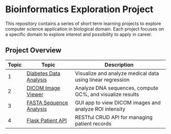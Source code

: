 # Bioinformatics Exploration Project

This repository contains a series of short term learning projects to explore computer science application in biological domain. Each project focuses on a specific domain to explore interest and possibility to apply in career.

## Project Overview

|Topic| Topic                     | Description                                      |
|-----|---------------------------|--------------------------------------------------|
| 1   | [Diabetes Data Analysis]([./data-analysis-for-diabetes](https://github.com/xerice58995/bioinformatics_projects/blob/data-analysis-for-diabetes/README.md)) | Visualize and analyze medical data using linear regression |
| 2   | [DICOM Image Viewer]([./DICOM-Viewer(CV)](https://github.com/xerice58995/bioinformatics_projects/blob/DICOM-Viewer(CV)/README.md))| Analyze DNA sequences, compute GC%, and visualize results |
| 3   | [FASTA Sequence Analysis]([./fasta-tool-for-geneinfo](https://github.com/xerice58995/bioinformatics_projects/blob/fasta-tool-for-geneinfo/README.md))  | GUI app to view DICOM images and analyze ROI intensity |
| 4   | [Flask Patient API]([./patient_data_api](https://github.com/xerice58995/bioinformatics_projects/blob/patient_data_api/README.md))      | RESTful CRUD API for managing patient records   |
